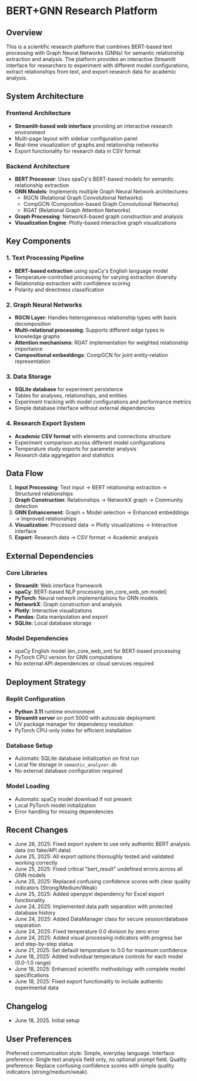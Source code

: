 # BERT+GNN Research Platform

## Overview

This is a scientific research platform that combines BERT-based text processing with Graph Neural Networks (GNNs) for semantic relationship extraction and analysis. The platform provides an interactive Streamlit interface for researchers to experiment with different model configurations, extract relationships from text, and export research data for academic analysis.

## System Architecture

### Frontend Architecture
- **Streamlit-based web interface** providing an interactive research environment
- Multi-page layout with sidebar configuration panel
- Real-time visualization of graphs and relationship networks
- Export functionality for research data in CSV format

### Backend Architecture
- **BERT Processor**: Uses spaCy's BERT-based models for semantic relationship extraction
- **GNN Models**: Implements multiple Graph Neural Network architectures:
  - RGCN (Relational Graph Convolutional Networks)
  - CompGCN (Composition-based Graph Convolutional Networks)
  - RGAT (Relational Graph Attention Networks)
- **Graph Processing**: NetworkX-based graph construction and analysis
- **Visualization Engine**: Plotly-based interactive graph visualizations

## Key Components

### 1. Text Processing Pipeline
- **BERT-based extraction** using spaCy's English language model
- Temperature-controlled processing for varying extraction diversity
- Relationship extraction with confidence scoring
- Polarity and directness classification

### 2. Graph Neural Networks
- **RGCN Layer**: Handles heterogeneous relationship types with basis decomposition
- **Multi-relational processing**: Supports different edge types in knowledge graphs
- **Attention mechanisms**: RGAT implementation for weighted relationship importance
- **Compositional embeddings**: CompGCN for joint entity-relation representation

### 3. Data Storage
- **SQLite database** for experiment persistence
- Tables for analyses, relationships, and entities
- Experiment tracking with model configurations and performance metrics
- Simple database interface without external dependencies

### 4. Research Export System
- **Academic CSV format** with elements and connections structure
- Experiment comparison across different model configurations
- Temperature study exports for parameter analysis
- Research data aggregation and statistics

## Data Flow

1. **Input Processing**: Text input → BERT relationship extraction → Structured relationships
2. **Graph Construction**: Relationships → NetworkX graph → Community detection
3. **GNN Enhancement**: Graph + Model selection → Enhanced embeddings → Improved relationships
4. **Visualization**: Processed data → Plotly visualizations → Interactive interface
5. **Export**: Research data → CSV format → Academic analysis

## External Dependencies

### Core Libraries
- **Streamlit**: Web interface framework
- **spaCy**: BERT-based NLP processing (en_core_web_sm model)
- **PyTorch**: Neural network implementations for GNN models
- **NetworkX**: Graph construction and analysis
- **Plotly**: Interactive visualizations
- **Pandas**: Data manipulation and export
- **SQLite**: Local database storage

### Model Dependencies
- spaCy English model (en_core_web_sm) for BERT-based processing
- PyTorch CPU version for GNN computations
- No external API dependencies or cloud services required

## Deployment Strategy

### Replit Configuration
- **Python 3.11** runtime environment
- **Streamlit server** on port 5000 with autoscale deployment
- UV package manager for dependency resolution
- PyTorch CPU-only index for efficient installation

### Database Setup
- Automatic SQLite database initialization on first run
- Local file storage in `semantic_analyzer.db`
- No external database configuration required

### Model Loading
- Automatic spaCy model download if not present
- Local PyTorch model initialization
- Error handling for missing dependencies

## Recent Changes

- June 26, 2025: Fixed export system to use only authentic BERT analysis data (no fake/API data)
- June 25, 2025: All export options thoroughly tested and validated working correctly
- June 25, 2025: Fixed critical "bert_result" undefined errors across all GNN models
- June 25, 2025: Replaced confusing confidence scores with clear quality indicators (Strong/Medium/Weak)
- June 25, 2025: Added openpyxl dependency for Excel export functionality
- June 24, 2025: Implemented data path separation with protected database history
- June 24, 2025: Added DataManager class for secure session/database separation
- June 24, 2025: Fixed temperature 0.0 division by zero error
- June 24, 2025: Added visual processing indicators with progress bar and step-by-step status
- June 21, 2025: Set default temperature to 0.0 for maximum confidence
- June 18, 2025: Added individual temperature controls for each model (0.0-1.0 range)
- June 18, 2025: Enhanced scientific methodology with complete model specifications
- June 18, 2025: Fixed export functionality to include authentic experimental data

## Changelog

- June 18, 2025. Initial setup

## User Preferences

Preferred communication style: Simple, everyday language.
Interface preference: Single text analysis field only, no optional prompt field.
Quality preference: Replace confusing confidence scores with simple quality indicators (strong/medium/weak).